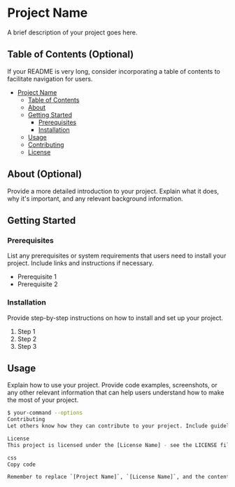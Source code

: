 # Project Name

A brief description of your project goes here.

## Table of Contents (Optional)


If your README is very long, consider incorporating a table of contents to facilitate navigation for users. 

- [Project Name](#project-name)
    - [Table of Contents](#table-of-contents)
    - [About](#about)
    - [Getting Started](#getting-started)
        - [Prerequisites](#prerequisites)
        - [Installation](#installation)
    - [Usage](#usage)
    - [Contributing](#contributing)
    - [License](#license)

## About (Optional)

Provide a more detailed introduction to your project. Explain what it does, why it's important, and any relevant background information.

## Getting Started

### Prerequisites

List any prerequisites or system requirements that users need to install your project. Include links and instructions if necessary.

- Prerequisite 1
- Prerequisite 2

### Installation

Provide step-by-step instructions on how to install and set up your project.

1. Step 1
2. Step 2
3. Step 3

## Usage

Explain how to use your project. Provide code examples, screenshots, or any other relevant information that can help users understand how to make the most of your project.

```bash
$ your-command --options
Contributing
Let others know how they can contribute to your project. Include guidelines for reporting issues, making pull requests, and any coding standards you want contributors to follow.

License
This project is licensed under the [License Name] - see the LICENSE file for details.

css
Copy code

Remember to replace `[Project Name]`, `[License Name]`, and the content under each section with the appropriate information for your project. Additionally, you can add more sections or customize it further to suit your project's specific needs.





 
